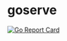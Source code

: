# goserve

[![Go Report Card](https://goreportcard.com/badge/github.com/mleyb/goserve)](https://goreportcard.com/report/github.com/mleyb/goserve)
